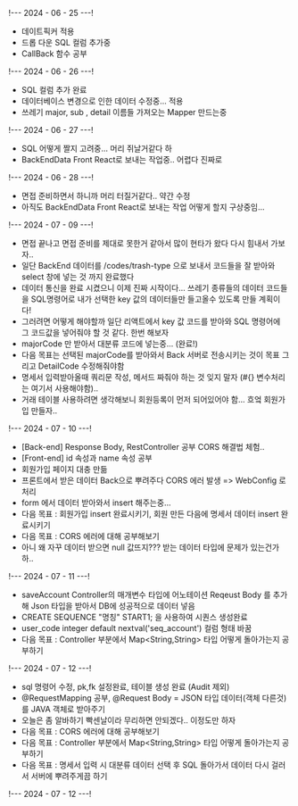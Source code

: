 !--- 2024 - 06 - 25 ---! <br/>
- 데이트픽커 적용  <br/>
- 드롭 다운 SQL 컬럼 추가중  <br/>
- CallBack 함수 공부  <br/>

!--- 2024 - 06 - 26 ---! <br/>
- SQL 컬럼 추가 완료  <br/>
- 데이터베이스 변경으로 인한 데이터 수정중... 적용  <br/>
- 쓰레기 major, sub , detail 이름들 가져오는 Mapper 만드는중 <br/>

!--- 2024 - 06 - 27 ---! <br/>
- SQL 어떻게 짤지 고려중... 머리 쥐날거같다 하 <br/>
- BackEndData Front React로 보내는 작업중.. 어렵다 진짜로<br/>

!--- 2024 - 06 - 28 ---! <br/>
- 면접 준비하면서 하니까 머리 터질거같다.. 약간 수정 <br/>
- 아직도 BackEndData Front React로 보내는 작업 어떻게 할지 구상중임...<br/>

!--- 2024 - 07 - 09 ---! <br/>
- 면접 끝나고 면접 준비를 제대로 못한거 같아서 많이 현타가 왔다 다시 힘내서 가보자.. <br/>
- 일단 BackEnd 데이터를 /codes/trash-type 으로 보내서 코드들을 잘 받아와 select 창에 넣는 것 까지 완료했다<br/>
- 데이터 통신을 완료 시켰으니 이제 진짜 시작이다... 쓰레기 종류들의 데이터 코드들을 SQL명령어로 내가 선택한 key 값의 데이터들만 들고올수 있도록 만들 계획이다!<br/>
- 그러려면 어떻게 해야할까 일단 리액트에서 key 값 코드를 받아와 SQL 명령어에 그 코드값을 넣어줘야 할 것 같다. 한번 해보자<br/>
- majorCode 만 받아서 대분류 코드에 넣는중... (완료!)
- 다음 목표는 선택된 majorCode를 받아와서 Back 서버로 전송시키는 것이 목표 그리고 DetailCode 수정해줘야함
- 명세서 입력받아올때 쿼리문 작성, 메서드 짜줘야 하는 것 잊지 말자 (#{} 변수처리는 여기서 사용해야함)..
- 거래 테이블 사용하려면 생각해보니 회원등록이 먼저 되어있어야 함... 흐엌 회원가입 만들자..

!--- 2024 - 07 - 10 ---! <br/>
- [Back-end] Response Body, RestController 공부 CORS 해결법 체험..
- [Front-end] id 속성과 name 속성 공부  
- 회원가입 페이지 대충 만듦
- 프론트에서 받은 데이터 Back으로 뿌려주다 CORS 에러 발생 => WebConfig 로 처리
- form 에서 데이터 받아와서 insert 해주는중...
- 다음 목표 : 회원가입 insert 완료시키기, 회원 만든 다음에 명세서 데이터 insert 완료시키기
- 다음 목표 : CORS 에러에 대해 공부해보기
- 아니 왜 자꾸 데이터 받으면 null 값뜨지??? 받는 데이터 타입에 문제가 있는건가 하..

!--- 2024 - 07 - 11 ---! <br/>
- saveAccount Controller의 매개변수 타입에 어노테이션 Reqeust Body 를 추가해 Json 타입을 받아서 DB에 성공적으로 데이터 넣음
- CREATE SEQUENCE "명칭" START1; 을 사용하여 시퀀스 생성완료
-  user_code integer default nextval('seq_account') 컬럼 형태 바꿈
- 다음 목표 : Controller 부분에서 Map<String,String> 타입 어떻게 돌아가는지 공부하기

!--- 2024 - 07 - 12 ---! <br/>
- sql 명령어 수정, pk,fk 설정완료, 테이블 생성 완료 (Audit 제외)
- @RequestMapping 공부, @Request Body = JSON 타입 데이터(객체 다른것)를 JAVA 객체로 받아주기
- 오늘은 좀 알바하기 빡센날이라 무리하면 안되겠다.. 이정도만 하자
- 다음 목표 : CORS 에러에 대해 공부해보기
- 다음 목표 : Controller 부분에서 Map<String,String> 타입 어떻게 돌아가는지 공부하기
- 다음 목표 : 명세서 입력 시 대분류 데이터 선택 후 SQL 돌아가서 데이터 다시 걸러서 서버에 뿌려주게끔 하기

!--- 2024 - 07 - 12 ---! <br/>
